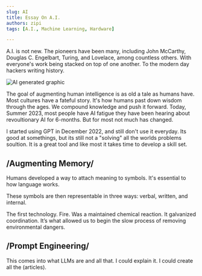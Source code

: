 ```yaml
---
slug: AI
title: Essay On A.I. 
authors: zipi
tags: [A.I., Machine Learning, Hardware]

---
```


A.I. is not new. The pioneers have been many, including John McCarthy, Douglas C. Engelbart, Turing, and Lovelace, among countless others. With everyone's work being stacked on top of one another. To the modern day hackers writing history. 

![AI generated graphic](/img/AI.png)

<!--truncate-->

The goal of augmenting human intelligence is as old a tale as humans have. Most cultures have a fateful story. It's how humans past down wisdom through the ages. We compound knowledge and push it forward. Today, Summer 2023, most people have AI fatigue they have been hearing about revoultionary AI for 6-months. But for most not much has changed. 

I started using GPT in December 2022, and still don't use it everyday. Its good at somethings, but its still not a "solving" all the worlds problems soultion. It is a great tool and like most it takes time to develop a skill set. 

## /Augmenting Memory/

Humans developed a way to attach meaning to symbols. It's essential to how language works. 

These symbols are then representable in three ways: verbal, written, and internal. 

The first technology. Fire. Was a maintained chemical reaction. It galvanized coordination. It’s what allowed us to begin the slow process of removing environmental dangers. 

## /Prompt Engineering/

This comes into what LLMs are and all that. I could explain it. 
I could create all the (articles).